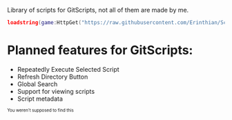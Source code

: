 Library of scripts for GitScripts, not all of them are made by me.

```Lua
loadstring(game:HttpGet("https://raw.githubusercontent.com/Erinthian/Scripts/main/GitScripts"))()
```

# Planned features for GitScripts:
* Repeatedly Execute Selected Script
* Refresh Directory Button
* Global Search
* Support for viewing scripts
* Script metadata

<sup><sub>You weren't supposed to find this</sub></sup>
